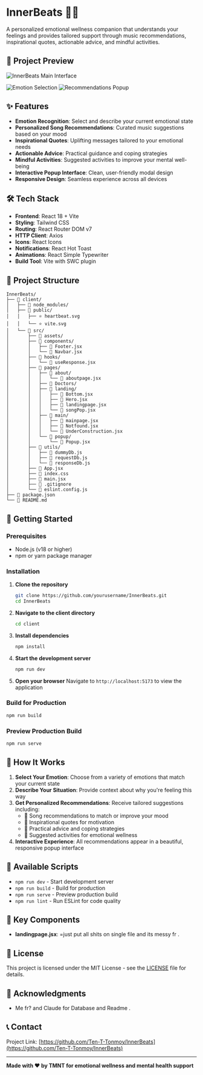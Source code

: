 # InnerBeats 🎵💚

A personalized emotional wellness companion that understands your feelings and provides tailored support through music recommendations, inspirational quotes, actionable advice, and mindful activities.

## 📸 Project Preview

![InnerBeats Main Interface](path/to/main-screenshot.png)

![Emotion Selection](path/to/emotion-selection-screenshot.png)
![Recommendations Popup](path/to/recommendations-popup-screenshot.png)

## ✨ Features

- **Emotion Recognition**: Select and describe your current emotional state
- **Personalized Song Recommendations**: Curated music suggestions based on your mood
- **Inspirational Quotes**: Uplifting messages tailored to your emotional needs
- **Actionable Advice**: Practical guidance and coping strategies
- **Mindful Activities**: Suggested activities to improve your mental well-being
- **Interactive Popup Interface**: Clean, user-friendly modal design
- **Responsive Design**: Seamless experience across all devices

## 🛠️ Tech Stack

- **Frontend**: React 18 + Vite
- **Styling**: Tailwind CSS
- **Routing**: React Router DOM v7
- **HTTP Client**: Axios
- **Icons**: React Icons
- **Notifications**: React Hot Toast
- **Animations**: React Simple Typewriter
- **Build Tool**: Vite with SWC plugin

## 📁 Project Structure

```
InnerBeats/
├── 📁 client/
│   ├── 📁 node_modules/
│   ├── 📁 public/
│   │   ├── ⭐ heartbeat.svg
│   │   └── ⭐ vite.svg
│   └── 📁 src/
│       ├── 📁 assets/
│       ├── 📁 components/
│       │   ├── 🧩 Footer.jsx
│       │   └── 🧩 Navbar.jsx
│       ├── 📁 hooks/
│       │   └── 🔗 useResponse.jsx
│       ├── 📁 pages/
│       │   ├── 📁 about/
│       │   │   └── 🧩 aboutpage.jsx
│       │   ├── 📁 Doctors/
│       │   ├── 📁 landing/
│       │   │   ├── 🧩 Bottom.jsx
│       │   │   ├── 🧩 Hero.jsx
│       │   │   ├── 🧩 landingpage.jsx
│       │   │   └── 🧩 songPop.jsx
│       │   ├── 📁 main/
│       │   │   ├── 🧩 mainpage.jsx
│       │   │   ├── 🧩 Notfound.jsx
│       │   │   └── 🧩 UnderConstruction.jsx
│       │   └── 📁 popup/
│       │       └── 🧩 Popup.jsx
│       ├── 📁 utils/
│       │   ├── 📄 dummyDb.js
│       │   ├── 📄 requestDb.js
│       │   └── 📄 responseDb.js
│       ├── 🧩 App.jsx
│       ├── 📄 index.css
│       ├── 🧩 main.jsx
│       ├── 📄 .gitignore
│       └── 📄 eslint.config.js
├── 📄 package.json
└── 📄 README.md
```

## 🚀 Getting Started

### Prerequisites

- Node.js (v18 or higher)
- npm or yarn package manager

### Installation

1. **Clone the repository**

   ```bash
   git clone https://github.com/yourusername/InnerBeats.git
   cd InnerBeats
   ```

2. **Navigate to the client directory**

   ```bash
   cd client
   ```

3. **Install dependencies**

   ```bash
   npm install
   ```

4. **Start the development server**

   ```bash
   npm run dev
   ```

5. **Open your browser**
   Navigate to `http://localhost:5173` to view the application

### Build for Production

```bash
npm run build
```

### Preview Production Build

```bash
npm run serve
```

## 🎯 How It Works

1. **Select Your Emotion**: Choose from a variety of emotions that match your current state
2. **Describe Your Situation**: Provide context about why you're feeling this way
3. **Get Personalized Recommendations**: Receive tailored suggestions including:
   - 🎵 Song recommendations to match or improve your mood
   - 💭 Inspirational quotes for motivation
   - 🧠 Practical advice and coping strategies
   - 🎯 Suggested activities for emotional wellness
4. **Interactive Experience**: All recommendations appear in a beautiful, responsive popup interface

## 🔧 Available Scripts

- `npm run dev` - Start development server
- `npm run build` - Build for production
- `npm run serve` - Preview production build
- `npm run lint` - Run ESLint for code quality

## 🎨 Key Components

- **landingpage.jsx**: =just put all shits on single file and its messy fr .

## 📄 License

This project is licensed under the MIT License - see the [LICENSE](LICENSE) file for details.

## 🙏 Acknowledgments

- Me fr? and Claude for Database and Readme .

## 📞 Contact

Project Link: [https://github.com/Ten-T-Tonmoy/InnerBeats](https://github.com/Ten-T-Tonmoy/InnerBeats)

---

**Made with ❤️ by TMNT for emotional wellness and mental health support**
